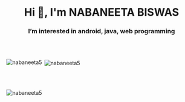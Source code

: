 <h1 align="center">Hi 👋, I'm NABANEETA BISWAS</h1>
<h3 align="center">I’m interested in android, java, web programming</h3>
<br/><br/>
<p><img align="left" src="https://github-readme-stats.vercel.app/api?username=nabaneeta5&show_icons=true&locale=en" alt="nabaneeta5" />
&nbsp;<img align="center" src="https://github-readme-stats.vercel.app/api/top-langs?username=nabaneeta5&show_icons=true&locale=en&layout=compact" alt="nabaneeta5" /></p>
<br/><br/>
<p><img align="center" src="https://github-readme-streak-stats.herokuapp.com/?user=nabaneeta5&" alt="nabaneeta5" /></p>
<!---
nabaneeta5/nabaneeta5 is a ✨ special ✨ repository because its `README.md` (this file) appears on your GitHub profile.
You can click the Preview link to take a look at your changes.
--->
